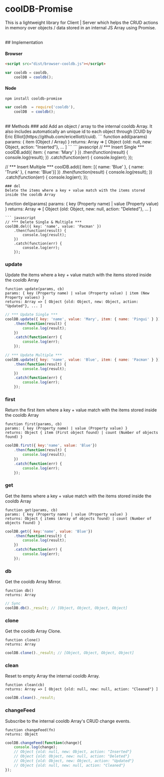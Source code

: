 # coolDB-Promise
This is a lightweight library for Client | Server which helps the CRUD actions in memory over objects / data stored in an internal JS Array using Promise.

<br />
## Implementation

#### Browser
``` html
<script src="dist/browser-cooldb.js"></script>
```
``` javascript
var cooldb = cooldb,
    coolDB = cooldb();
```

#### Node
```
npm install cooldb-promise
```
``` javascript
var cooldb 	= require('cooldb'),
	coolDB 	= cooldb();
```
<br />
## Methods
### add
Add an object / array to the internal cooldb Array. It also includes automatically an unique id to each object through [CUID by Eric Elliot](https://github.com/ericelliott/cuid).
```
function add(params)
params: { item (Object / Array) }
returns: Array => [ Object {old: null, new: Object, action: "Inserted"}, ... ]
```
``` javascript
// *** Insert Single ***
coolDB.add({ item: { name: 'Mary' } })
    .then(function(result) {
        console.log(result);
    })
    .catch(function(err) {
        console.log(err);
    });

// *** Insert Multiple ***
coolDB.add({ item: [{ name: 'Blue' }, { name: 'Trunk' }, { name: 'Blue'}] })
    .then(function(result) {
        console.log(result);
    })
    .catch(function(err) {
        console.log(err);
    });

```
### del
Delete the items where a key + value match with the items stored inside the cooldb Array
```
function del(params)
params: { key (Property name) | value (Property value) }
returns: Array => [ Object {old: Object, new: null, action: "Deleted"}, ... ]
```
``` javascript
// *** Delete Single & Multiple ***
coolDB.del({ key: 'name', value: 'Pacman' })
    .then(function(result) {
        console.log(result);
    })
    .catch(function(err) {
        console.log(err);
    });

```
### update
Update the items where a key + value match with the items stored inside the cooldb Array
```
function update(params, cb)
params: { key (Property name) | value (Property value) | item (New Property values) }
returns: Array => [ Object {old: Object, new: Object, action: "Updated"}, ... ]
```
``` javascript
// *** Update Single ***
coolDB.update({ key: 'name', value: 'Mary', item: { name: 'Pingui' } })
    .then(function(result) {
        console.log(result);
    })
    .catch(function(err) {
        console.log(err);
    });

// *** Update Multiple ***
coolDB.update({ key: 'name', value: 'Blue', item: { name: 'Pacman' } })
    .then(function(result) {
        console.log(result);
    })
    .catch(function(err) {
        console.log(err);
    });

```
### first
Return the first item where a key + value match with the items stored inside the cooldb Array
```
function first(params, cb)
params: { key (Property name) | value (Property value) }
returns: Object { item (First object found) | count (Number of objects found) }
```
``` javascript
coolDB.first({ key:'name', value: 'Blue'})
    .then(function(result) {
        console.log(result);
    })
    .catch(function(err) {
        console.log(err);
    });

```
### get
Get the items where a key + value match with the items stored inside the cooldb Array
```
function get(params, cb)
params: { key (Property name) | value (Property value) }
returns: Object { items (Array of objects found) | count (Number of objects found) }
```
``` javascript
coolDB.get({ key:'name', value: 'Blue'})
    .then(function(result) {
        console.log(result);
    })
    .catch(function(err) {
        console.log(err);
    });

```
### db
Get the cooldb Array Mirror.
```
function db()
returns: Array
```
``` javascript
// Sync
coolDB.db()._result; // [Object, Object, Object, Object]

```
### clone
Get the cooldb Array Clone.
```
function clone()
returns: Array
```
``` javascript
coolDB.clone()._result; // [Object, Object, Object, Object]

```
### clean
Reset to empty Array the internal cooldb Array.
```
function clean(cb)
returns: Array => [ Object {old: null, new: null, action: "Cleaned"} ]
```
``` javascript
coolDB.clean()._result;

```
### changeFeed
Subscribe to the internal cooldb Array's CRUD change events.
```
function changeFeed(fn)
returns: Object
```
``` javascript
coolDB.changeFeed(function(change){
    console.log(change);
    // Object {old: null, new: Object, action: "Inserted"}
    // Object {old: Object, new: null, action: "Deleted"}
    // Object {old: Object, new: Object, action: "Updated"}
    // Object {old: null, new: null, action: "Cleaned"}
});

```
